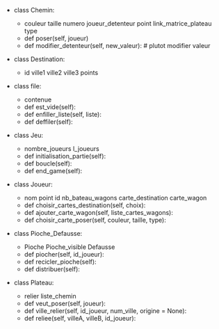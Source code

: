 - class Chemin:
    - couleur  taille numero joueur_detenteur point link_matrice_plateau type
    - def poser(self, joueur)
   -  def modifier_detenteur(self, new_valeur): # plutot modifier valeur

- class Destination:
    - id ville1 ville2 ville3 points

- class file:
    - contenue 
    - def est_vide(self):
    - def enfiller_liste(self, liste):
    - def deffiler(self):

- class Jeu:
    - nombre_joueurs  l_joueurs
    - def initialisation_partie(self):
    - def boucle(self):
    - def end_game(self):

- class Joueur:
    - nom   point   id  nb_bateau_wagons  carte_destination carte_wagon
    - def choisir_cartes_destination(self, choix):
    - def ajouter_carte_wagon(self, liste_cartes_wagons):
    - def choisir_carte_poser(self, couleur, taille, type):
         
- class Pioche_Defausse:
    - Pioche  Pioche_visible  Defausse
    - def piocher(self, id_joueur):
    - def recicler_pioche(self):
    - def distribuer(self):

- class Plateau:
    - relier    liste_chemin
    - def veut_poser(self, joueur):
    - def ville_relier(self, id_joueur, num_ville, origine = None):
    - def reliee(self, villeA, villeB, id_joueur):
      